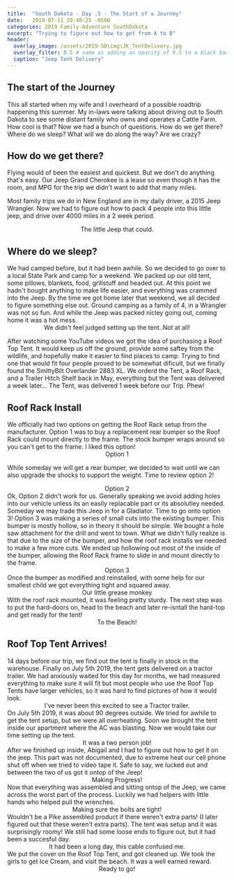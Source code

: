 ```yaml
---
title:  "South Dakota - Day .5 - The Start of a Journey"
date:   2019-07-11 20:48:25 -0500
categories: 2019 Family-Adventure SouthDakota
excerpt: "Trying to figure out how to get from A to B"
header:
  overlay_image: /assets/2019-SD\img\JK_TentDelivery.jpg
  overlay_filter: 0.5 # same as adding an opacity of 0.5 to a black background
  caption: "Jeep Tent Delivery"
---
```


<p hidden> <p>
<h2 class="section-heading">The start of the Journey</h2>

This all started when my wife and I overheard of a possible roadtrip happening this summer. My in-laws were talking about driving out to South Dakota to see some distant family who owns and operates a Cattle Farm. How cool is that?
Now we had a bunch of questions. How do we get there? Where do we sleep? What will we do along the way? Are we crazy?

          
<h2 class="section-heading">How do we get there?</h2>

Flying would of been the easiest and quickest. But we don't do anything that's easy. Our Jeep Grand Cherokee is a lease so even though it has the room, and MPG for the trip we didn't want to add that many miles.

Most family trips we do in New England are in my daily driver, a 2015 Jeep Wrangler. Now we had to figure out how to pack 4 people into this little jeep, and drive over 4000 miles in a 2 week period.
<img class="img-fluid" src="{{site.baseurl}}/assets/2019-SD\img\Jeep_soft_nomods.jpg" alt="">
<center><figcaption>The little Jeep that could.</figcaption></center>

<h2 class="section-heading">Where do we sleep?</h2>
We had camped before, but it had been awhile. So we decided to go over to a local State Park and camp for a weekend. We packed up our old tent, some pillows, blankets, food, grillstuff and headed out. At this point we hadn't bought anything to make life easier, and everything was crammed into the Jeep. By the time we got home later that weekend, we all decided to figure something else out. Ground camping as a family of 4, in a Wrangler was not so fun. And while the Jeep was packed nicley going out, coming home it was a hot mess.

<img class="img-fluid" src="{{site.baseurl}}/assets/2019-SD\img\BearBrook_TentSetup.jpg" alt="">

<center><figcaption>We didn't feel judged setting up the tent..Not at all!</figcaption></center>
<p>After watching some YouTube videos we got the idea of purchasing a Roof Top Tent. It would keep us off the ground, provide some saftey from the wildlife, and hopefully make it easier to find places to camp. Trying to find one that would fit four people proved to be somewhat dificult, but we finally found the SmittyBilt Overlander 2883 XL. We orderd the Tent, a Roof Rack, and a Trailer Hitch Shelf back in May, everything but the Tent was delivered a week later... The Tent, was delivered 1 week before our Trip. Phew!</p>
<h2 class="section-heading">Roof Rack Install</h2>
We officially had two options on getting the Roof Rack setup from the manufacturer. Option 1 was to buy a replacement rear bumper so the Roof Rack could mount directly to the frame. The stock bumper wraps around so you can't get to the frame. I liked this option!
<center>
<img class="img-fluid" src="{{site.baseurl}}/assets/2019-SD\img\RoofRack_Option1.JPG" alt=""><br>
<figcaption>Option 1</figcaption> </center>
<p>While someday we will get a rear bumper, we decided to wait until we can also upgrade the shocks to support the weight. Time to review option 2!</p>
<center>
<img class="img-fluid" src="{{site.baseurl}}/assets/2019-SD\img\RoofRack_Option2.JPG" alt=""><br>
<figcaption>Option 2</figcaption></center> 
Ok, Option 2 didn't work for us. Generally speaking we avoid adding holes into our vehicle unless its an easily replacable part or its absolutley needed. Someday we may trade this Jeep in for a Gladiator. Time to go onto option 3!
Option 3 was making a series of small cuts into the existing bumper. This bumper is mostly hollow, so in theory it should be simple. We bought a hole saw attachment for the drill and went to town. What we didn't fully realize is that due to the size of the bumper, and how the roof rack installs we needed to make a few more cuts. We ended up hollowing out most of the inside of the bumper, allowing the Roof Rack frame to slide in and mount directly to the frame.
<img class="img-fluid" src="{{site.baseurl}}/assets/2019-SD\img\RoofRack_Bumper_mod_1.jpg" alt="">
<center><figcaption>Option 3</figcaption></center> 
Once the bumper as modified and reinstalled, with some help for our smallest child we got everything tight and squared away.
<img class="img-fluid" src="{{site.baseurl}}/assets/2019-SD\img\RoofRack_TheaHelper.jpg" alt="">
<center><figcaption>Our little grease monkey</figcaption></center>
With the roof rack mounted, it was feeling pretty sturdy. The next step was to put the hard-doors on, head to the beach and later re-isntall the hard-top and get ready for the tent!
<img class="img-fluid" src="{{site.baseurl}}/assets/2019-SD\img\RoofRack_HardDoors.JPG" alt="">
<center><figcaption>To the Beach!</figcaption></center>
<!--Talk about the roof rack here-->
<h2 class="section-heading">Roof Top Tent Arrives!</h2>
14 days before our trip, we find out the tent is finally in stock in the warehouse. Finally on July 5th 2019, the tent gets delivered on a tractor trailer. We had anxiously waited for this day for months, we had measured everything to make sure it will fit but most people who use the Roof Top Tents have larger vehicles, so it was hard to find pictures of how it would look.
<img class="img-fluid" src="{{site.baseurl}}/assets/2019-SD\img\JK_TentDelivery.jpg" alt="">
<center><figcaption>I've never been this excited to see a Tractor trailer.</figcaption></center>
On July 5th 2019, it was about 90 degrees outside. We tried for awhile to get the tent setup, but we were all overheating. Soon we brought the tent inside our apartment where the AC was blasting. Now we would take our time setting up the tent.
<center><img class="img-fluid" src="{{site.baseurl}}/assets/2019-SD\img\RTT_indoor_setup.jpg" alt="">
<figcaption>It was a two person job!</figcaption></center>
After we finished up inside, Abigail and I had to figure out how to get it on the jeep. This part was not documented, due to extreme heat our cell phone shut off when we tried to video tape it. Safe to say, we lucked out and between the two of us got it ontop of the Jeep!
<img class="img-fluid" src="{{site.baseurl}}/assets/2019-SD\img\RTT_Outdoor_OnTheJeep.jpg" alt="">
<center><figcaption>Making Progress!</figcaption></center>
Now that everything was assembled and sitting ontop of the Jeep, we came across the worst part of the process. Luckily we had helpers with little hands who helped pull the wrenches.
<img class="img-fluid" src="{{site.baseurl}}/assets/2019-SD\img\RTT_JRP_Help_mountbrackets.jpg" alt="">
<center><figcaption>Making sure the bolts are tight!</figcaption></center>
Wouldn't be a Pike assembled product if there weren't extra parts! (I later figured out that these weren't extra parts). The tent was setup and it was surprisingly roomy! We still had some loose ends to figure out, but it had been a succesful day. 
<img class="img-fluid" src="{{site.baseurl}}/assets/2019-SD\img\RTT_ExtraParts.jpg" alt="">
<center><figcaption>It had been a long day, this cable confused me.</figcaption></center>
We put the cover on the Roof Top Tent, and got cleaned up. We took the girls to get Ice Cream, and visit the beach. It was a well earned reward.
<img class="img-fluid" src="{{site.baseurl}}/assets/2019-SD\img\RTT_closedUp.jpg" alt="">
<center><figcaption>Ready to go!</figcaption></center>

